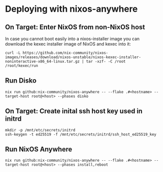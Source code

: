 # Deploying with nixos-anywhere

## On Target: Enter NixOS from non-NixOS host

In case you cannot boot easily into a nixos-installer image you can download the kexec installer image of NixOS and kexec into it:

```
curl -L https://github.com/nix-community/nixos-images/releases/download/nixos-unstable/nixos-kexec-installer-noninteractive-x86_64-linux.tar.gz | tar -xzf- -C /root
/root/kexec/run
```

## Run Disko

```
nix run github:nix-community/nixos-anywhere -- --flake .#<hostname> --target-host root@<host> --phases disko
```

## On Target: Create inital ssh host key used in initrd

```
mkdir -p /mnt/etc/secrets/initrd
ssh-keygen -t ed25519 -f /mnt/etc/secrets/initrd/ssh_host_ed25519_key
```

## Run NixOS Anywhere

```
nix run github:nix-community/nixos-anywhere -- --flake .#<hostname> --target-host root@<host> --phases install,reboot
```

